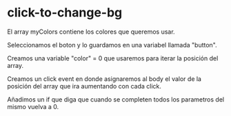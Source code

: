 # click-to-change-bg

El array myColors contiene los colores que queremos usar.

Seleccionamos el boton y lo guardamos en una variabel llamada "button".

Creamos una variable "color" = 0 que usaremos para iterar la posición del array.

Creamos un click event en donde asignaremos al body el valor de la posición del array que ira aumentando con cada click.

Añadimos un if que diga que cuando se completen todos los parametros del mismo vuelva a 0.
